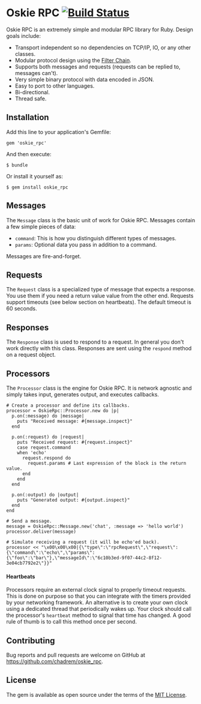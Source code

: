 # Oskie RPC [![Build Status](https://travis-ci.org/chadrem/oskie_rpc.svg)](https://travis-ci.org/chadrem/oskie_rpc)

Oskie RPC is an extremely simple and modular RPC library for Ruby.
Design goals include:

- Transport independent so no dependencies on TCP/IP, IO, or any other classes.
- Modular protocol design using the [Filter Chain](https://github.com/chadrem/filter_chain).
- Supports both messages and requests (requests can be replied to, messages can't).
- Very simple binary protocol with data encoded in JSON.
- Easy to port to other languages.
- Bi-directional.
- Thread safe.

## Installation

Add this line to your application's Gemfile:

    gem 'oskie_rpc'

And then execute:

    $ bundle

Or install it yourself as:

    $ gem install oskie_rpc

## Messages

The ````Message```` class is the basic unit of work for Oskie RPC.
Messages contain a few simple pieces of data:

- ````command````: This is how you distinguish different types of messages.
- ````params````: Optional data you pass in addition to a command.

Messages are fire-and-forget.

## Requests

The ````Request```` class is a specialized type of message that expects a response.
You use them if you need a return value value from the other end.
Requests support timeouts (see below section on heartbeats).
The default timeout is 60 seconds.

## Responses

The ````Response```` class is used to respond to a request.
In general you don't work directly with this class.
Responses are sent using the ````respond```` method on a request object.

## Processors

The ````Processor```` class is the engine for Oskie RPC.
It is network agnostic and simply takes input, generates output, and executes callbacks.

    # Create a processor and define its callbacks.
    processor = OskieRpc::Processor.new do |p|
      p.on(:message) do |message|
        puts "Received message: #{message.inspect}"
      end

      p.on(:request) do |request|
        puts "Received request: #{request.inspect}"
        case request.command
        when 'echo'
          request.respond do
            request.params # Last expression of the block is the return value.
          end
        end
      end

      p.on(:output) do |output|
        puts "Generated output: #{output.inspect}"
      end
    end

    # Send a message.
    message = OskieRpc::Message.new('chat', :message => 'hello world')
    processor.deliver(message)

    # Simulate receiving a request (it will be echo'ed back).
    processor << "\x00\x00\x00|{\"type\":\"rpcRequest\",\"request\":{\"command\":\"echo\",\"params\":{\"foo\":\"bar\"},\"messageId\":\"6c10b3ed-9f07-44c2-8f12-3e04cb7792e2\"}}"

#### Heartbeats

Processors require an external clock signal to properly timeout requests.
This is done on purpose so that you can integrate with the timers provided by your networking framework.
An alternative is to create your own clock using a dedicated thread that periodically wakes up.
Your clock should call the processor's ````heartbeat```` method to signal that time has changed.
A good rule of thumb is to call this method once per second.

## Contributing

Bug reports and pull requests are welcome on GitHub at https://github.com/chadrem/oskie_rpc.

## License

The gem is available as open source under the terms of the [MIT License](http://opensource.org/licenses/MIT).

